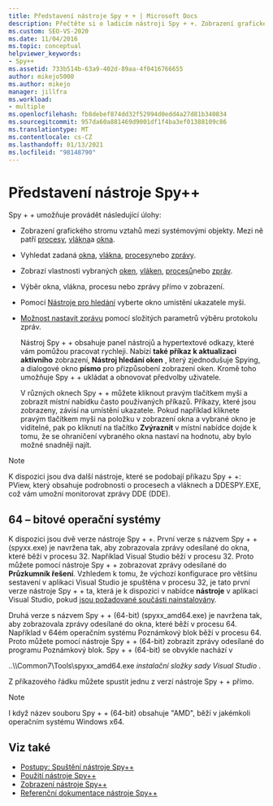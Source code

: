 ```yaml
---
title: Představení nástroje Spy + + | Microsoft Docs
description: Přečtěte si o ladicím nástroji Spy + +. Zobrazení grafického stromu vztahů systémových objektů. Získá vlastnosti pro vybraná okna, vlákna, procesy nebo zprávy.
ms.custom: SEO-VS-2020
ms.date: 11/04/2016
ms.topic: conceptual
helpviewer_keywords:
- Spy++
ms.assetid: 733b514b-63a9-402d-89aa-4f0416766655
author: mikejo5000
ms.author: mikejo
manager: jillfra
ms.workload:
- multiple
ms.openlocfilehash: fb8debef874dd32f52994d0edd4a27d81b340834
ms.sourcegitcommit: 957da60a881469d9001df1f4ba3ef01388109c86
ms.translationtype: MT
ms.contentlocale: cs-CZ
ms.lasthandoff: 01/13/2021
ms.locfileid: "98148790"
---
```

# <a name="introducing-spy"></a>Představení nástroje Spy++
Spy + + umožňuje provádět následující úlohy:

- Zobrazení grafického stromu vztahů mezi systémovými objekty. Mezi ně patří [procesy](../debugger/processes-view.md), [vlákna](../debugger/threads-view.md)a [okna](../debugger/windows-view.md).

- Vyhledat zadaná [okna](../debugger/how-to-search-for-a-window-in-windows-view.md), [vlákna](../debugger/how-to-search-for-a-thread-in-threads-view.md), [procesy](../debugger/how-to-search-for-a-process-in-processes-view.md)nebo [zprávy](../debugger/how-to-search-for-a-message-in-messages-view.md).

- Zobrazí vlastnosti vybraných [oken](../debugger/how-to-display-window-properties.md), [vláken](../debugger/how-to-display-thread-properties.md), [procesů](../debugger/how-to-display-process-properties.md)nebo [zpráv](../debugger/how-to-display-message-properties.md).

- Výběr okna, vlákna, procesu nebo zprávy přímo v zobrazení.

- Pomocí [Nástroje pro hledání](../debugger/how-to-use-the-finder-tool.md) vyberte okno umístění ukazatele myši.

- [Možnost nastavit zprávu](../debugger/how-to-open-messages-view-from-find-window.md) pomocí složitých parametrů výběru protokolu zpráv.

  Nástroj Spy + + obsahuje panel nástrojů a hypertextové odkazy, které vám pomůžou pracovat rychleji. Nabízí **také příkaz k aktualizaci aktivního** zobrazení, **Nástroj hledání oken** , který zjednodušuje Spying, a dialogové okno **písmo** pro přizpůsobení zobrazení oken. Kromě toho umožňuje Spy + + ukládat a obnovovat předvolby uživatele.

  V různých oknech Spy + + můžete kliknout pravým tlačítkem myši a zobrazit místní nabídku často používaných příkazů. Příkazy, které jsou zobrazeny, závisí na umístění ukazatele. Pokud například kliknete pravým tlačítkem myši na položku v zobrazení okna a vybrané okno je viditelné, pak po kliknutí na tlačítko **Zvýraznit** v místní nabídce dojde k tomu, že se ohraničení vybraného okna nastaví na hodnotu, aby bylo možné snadněji najít.

> [!NOTE]
> K dispozici jsou dva další nástroje, které se podobají příkazu Spy + +: PView, který obsahuje podrobnosti o procesech a vláknech a DDESPY.EXE, což vám umožní monitorovat zprávy DDE (DDE).

## <a name="64-bit-operating-systems"></a>64 – bitové operační systémy
 K dispozici jsou dvě verze nástroje Spy + +. První verze s názvem Spy + + (spyxx.exe) je navržena tak, aby zobrazovala zprávy odesílané do okna, které běží v procesu 32. Například Visual Studio běží v procesu 32. Proto můžete pomocí nástroje Spy + + zobrazovat zprávy odesílané do **Průzkumník řešení**. Vzhledem k tomu, že výchozí konfigurace pro většinu sestavení v aplikaci Visual Studio je spuštěna v procesu 32, je tato první verze nástroje Spy + + ta, která je k dispozici v nabídce **nástroje** v aplikaci Visual Studio, pokud [jsou požadované součásti nainstalovány](../debugger/how-to-start-spy-increment.md).

 Druhá verze s názvem Spy + + (64-bit) (spyxx_amd64.exe) je navržena tak, aby zobrazovala zprávy odesílané do okna, které běží v procesu 64. Například v 64ém operačním systému Poznámkový blok běží v procesu 64. Proto můžete pomocí nástroje Spy + + (64-bit) zobrazit zprávy odesílané do programu Poznámkový blok. Spy + + (64-bit) se obvykle nachází v

 ..\\\Common7\Tools\spyxx_amd64.exe *instalační složky sady Visual Studio* .

 Z příkazového řádku můžete spustit jednu z verzí nástroje Spy + + přímo.

> [!NOTE]
> I když název souboru Spy + + (64-bit) obsahuje "AMD", běží v jakémkoli operačním systému Windows x64.

## <a name="see-also"></a>Viz také
- [Postupy: Spuštění nástroje Spy++](../debugger/how-to-start-spy-increment.md)
- [Použití nástroje Spy++](../debugger/using-spy-increment.md)
- [Zobrazení nástroje Spy++](../debugger/spy-increment-views.md)
- [Referenční dokumentace nástroje Spy++](../debugger/spy-increment-reference.md)